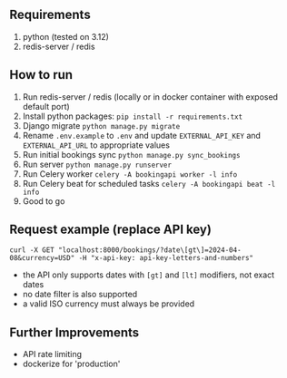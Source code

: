 ## Requirements

1. python (tested on 3.12)
2. redis-server / redis

## How to run

1. Run redis-server / redis (locally or in docker container with exposed default port)
2. Install python packages: `pip install -r requirements.txt`
3. Django migrate `python manage.py migrate`
4. Rename `.env.example` to `.env` and update `EXTERNAL_API_KEY` and `EXTERNAL_API_URL` to appropriate values
5. Run initial bookings sync `python manage.py sync_bookings`
6. Run server `python manage.py runserver`
7. Run Celery worker `celery -A bookingapi worker -l info`
8. Run Celery beat for scheduled tasks `celery -A bookingapi beat -l info`
9. Good to go

## Request example (replace API key)

`curl -X GET "localhost:8000/bookings/?date\[gt\]=2024-04-08&currency=USD" -H "x-api-key: api-key-letters-and-numbers"`
- the API only supports dates with `[gt]` and `[lt]` modifiers, not exact dates
- no date filter is also supported
- a valid ISO currency must always be provided

## Further Improvements

- API rate limiting
- dockerize for 'production'
